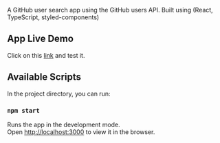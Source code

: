 A GitHub user search app using the GitHub users API. Built using (React, TypeScript, styled-components)

## App Live Demo

Click on this [link](https://61fbea87fc77d200089a63e4--jovial-borg-a094b7.netlify.app/) and test it. 

## Available Scripts

In the project directory, you can run:

### `npm start`

Runs the app in the development mode.<br />
Open [http://localhost:3000](http://localhost:3000) to view it in the browser.


